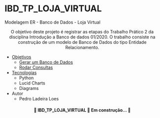 # IBD_TP_LOJA_VIRTUAL
Modelagem ER - Banco de Dados - Loja Virtual

<p align="center">O objetivo deste projeto é registrar as etapas do Trabalho Prático 2 da disciplina Introdução a Banco de dados 01/2020. O trabalho consiste na construção de um modelo de Banco de Dados do tipo Entidade Relacionamento.</p>

<!--ts-->
   * [Objetivos](#Objetivos)
      * [Gerar um Banco de Dados](#pre-requisitos)
      * [Rodar Consultas](#local-files)
   * [Tecnologias](#tabela-de-conteudo)
      * Python
      * Lucid Charts
      * Diagrams
   * Autor
      * Pedro Ladeira Loes
<!--te-->

<h4 align="center"> 
	🚧  IBD_TP_LOJA_VIRTUAL 🚀 Em construção...  🚧
</h4>
